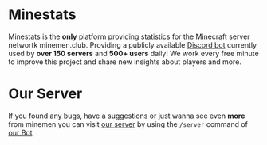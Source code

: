# Minestats
Minestats is the **only** platform providing statistics for the Minecraft server networtk minemen.club. Providing a publicly available [Discord bot](https://discord.com/discovery/applications/1302338512955244576) currently used by **over 150 servers** and **500+ users** daily!
We work every free minute to improve this project and share new insights about players and more. 

# Our Server
If you found any bugs, have a suggestions or just wanna see even **more** from minemen you can visit [our server](https://discord.gg/v6hwfbhkDa) by using the `/server` command of [our Bot](https://discord.com/discovery/applications/1302338512955244576)
